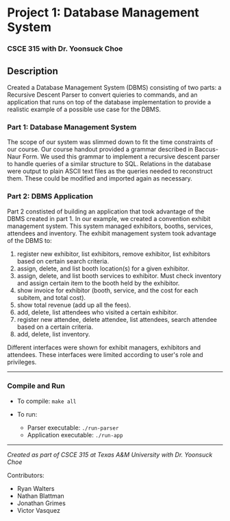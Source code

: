 # Project 1: Database Management System
### CSCE 315 with Dr. Yoonsuck Choe

## Description

Created a Database Management System (DBMS) consisting of two parts: a Recursive Descent Parser to convert quieries to commands, and an application that runs on top of the database implementation to provide a realistic example of a possible use case for the DBMS.

### Part 1: Database Management System

The scope of our system was slimmed down to fit the time constraints of our course. Our course handout provided a grammar described in Baccus-Naur Form. We used this grammar to implement a recursive descent parser to handle queries of a similar structure to SQL. Relations in the database were output to plain ASCII text files as the queries needed to reconstruct them. These could be modified and imported again as necessary.

### Part 2: DBMS Application

Part 2 constisted of building an application that took advantage of the DBMS created in part 1. In our example, we created a convention exhibit management system. This system managed exhibitors, booths, services, attendees and inventory. The exhibit management system took advantage of the DBMS to:

1. register new exhibitor, list exhibitors, remove exhibitor, list exhibitors based on certain search criteria.
1. assign, delete, and list booth location(s) for a given exhibitor.
1. assign, delete, and list booth services to exhibitor. Must check inventory and assign certain item to the booth held by the exhibitor.
1. show invoice for exhibitor (booth, service, and the cost for each subitem, and total cost).
1. show total revenue (add up all the fees).
1. add, delete, list attendees who visited a certain exhibitor.
1. register new attendee, delete attendee, list attendees, search attendee based on a certain criteria.
1. add, delete, list inventory.

Different interfaces were shown for exhibit managers, exhibitors and attendees. These interfaces were limited according to user's role and privileges.

***

### Compile and Run

* To compile: `make all`

* To run:
  * Parser executable: `./run-parser`
  * Application executable: `./run-app`

***

_Created as part of CSCE 315 at Texas A&M University with Dr. Yoonsuck Choe_

Contributors:
* Ryan Walters
* Nathan Blattman
* Jonathan Grimes
* Victor Vasquez
